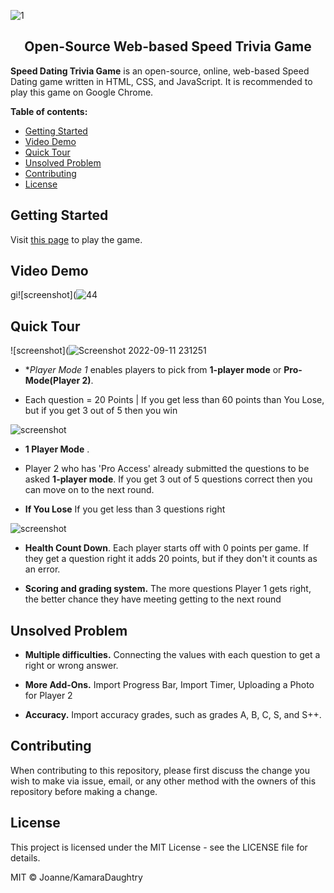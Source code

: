 ![1](https://user-images.githubusercontent.com/97330592/189565439-405131c2-602e-4708-a8d4-a082ea23e305.jpg) <br>

<h2 align="center">Open-Source Web-based Speed Trivia Game</h2>

**Speed Dating Trivia Game** is an open-source, online, web-based Speed Dating game written in HTML, CSS, and JavaScript. It is recommended to play this game on Google Chrome.

**Table of contents:**

- [Getting Started](#getting-started)
- [Video Demo](#video-demo)
- [Quick Tour](#quick-tour)
- [Unsolved Problem](#unsolved-problem)
- [Contributing](#contributing)
- [License](#license)

## Getting Started

Visit [this page](https://github.com/joanne2M/Mod1-GameOn) to play the game.

## Video Demo

gi![screenshot](![44](https://user-images.githubusercontent.com/97330592/189567018-bcbf92e1-b221-419d-8bb4-243381b2d129.jpg)

## Quick Tour

![screenshot](![Screenshot 2022-09-11 231251](https://user-images.githubusercontent.com/97330592/189567270-dcc07e39-b8d8-4cdb-a44e-d1e9229f8eee.jpg)

- **Player Mode 1* enables players to pick from **1-player mode** or **Pro-Mode(Player 2)**.

- Each question = 20 Points | If you get less than 60 points than You Lose, but if you get 3 out of 5 then you win

![screenshot](./assets/images/screenshot6.jpg)

- **1 Player Mode** .

- Player 2 who has 'Pro Access' already submitted the questions to be asked **1-player mode**. If you get 3 out of 5 questions correct then you can move on to the next round.

- **If You Lose** If you get less than 3 questions right

![screenshot](./assets/images/screenshot4.jpg)

- **Health Count Down**. Each player starts off with 0 points per game. If they get a question right it adds 20 points, but if they don't it counts as an error. 

- **Scoring and grading system.**
  The more questions Player 1 gets right, the better chance they have meeting getting to the next round

## Unsolved Problem

- **Multiple difficulties.** Connecting the values with each question to get a right or wrong answer. 

- **More Add-Ons.** Import Progress Bar, Import Timer, Uploading a Photo for Player 2

- **Accuracy.** Import accuracy grades, such as grades A, B, C, S, and S++.

## Contributing

When contributing to this repository, please first discuss the change you wish to
make via issue, email, or any other method with the owners of this repository
before making a change.

## License

This project is licensed under the MIT License - see the LICENSE file for details.

MIT © Joanne/KamaraDaughtry

